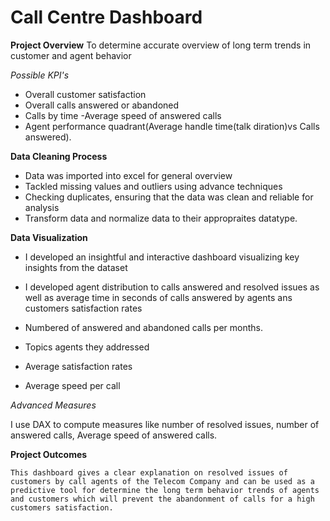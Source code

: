 # Call Centre Dashboard

**Project Overview**
To determine accurate overview of long term trends in customer and agent behavior

*Possible KPI's*
- Overall customer satisfaction
- Overall calls answered or abandoned
- Calls by time
-Average speed of answered calls
- Agent performance quadrant(Average handle time(talk diration)vs Calls answered).


**Data Cleaning Process**
- Data was imported into excel for general  overview
- Tackled missing values and outliers using advance techniques
- Checking duplicates, ensuring that the data was clean and reliable for analysis
- Transform data and normalize data to their appropraites datatype.

**Data Visualization**

- I developed an insightful and interactive dashboard visualizing key insights from the dataset

- I developed agent distribution to calls answered and resolved issues as well as average time in seconds of calls answered by agents ans customers satisfaction rates

- Numbered of answered and abandoned calls per months.

- Topics agents they addressed

- Average satisfaction rates
- Average speed per call

*Advanced Measures*

I use DAX to compute measures like number of resolved issues, number of answered calls, Average speed of answered calls.


**Project Outcomes**

`This dashboard gives a clear explanation on resolved issues of customers by call agents of the Telecom Company and can be used as a predictive tool for determine the long term behavior trends of agents and customers which will prevent the abandonment of calls for a high customers satisfaction.`